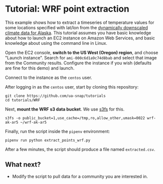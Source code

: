 #  Tutorial: WRF point extraction

This example shows how to extract a timeseries of temperature values for some locations specified with lat/lon from the [dynamically downscaled climate data for Alaska](https://registry.opendata.aws/wrf-alaska-snap/).  This tutorial assumes you have basic knowledge about how to launch an EC2 instance on Amazon Web Services, and basic knowledge about using the command line in Linux.

Open the EC2 console, **switch to the US West (Oregon) region**, and choose "Launch instance".  Search for `ami-000c6d1a9c74d8bab` and select that image from the Community results.  Configure the instance if you wish (defaults are fine for this demo) and launch.

Connect to the instance as the `centos` user.

After logging in as the `centos` user, start by cloning this repository:

```
git clone https://github.com/ua-snap/tutorials
cd tutorials/WRF
```

Next, **mount the WRF s3 data bucket**.  We use [s3fs](https://github.com/s3fs-fuse/s3fs-fuse) for this.

```
s3fs -o public_bucket=1,use_cache=/tmp,ro,allow_other,umask=0022 wrf-ak-ar5 ~/wrf-ak-ar5
```

Finally, run the script inside the `pipenv` environment:

```
pipenv run python extract_points_wrf.py
```

After a few minutes, the script should produce a file named `extracted.csv`.

## What next?

 * Modify the script to pull data for a community you are interested in.
